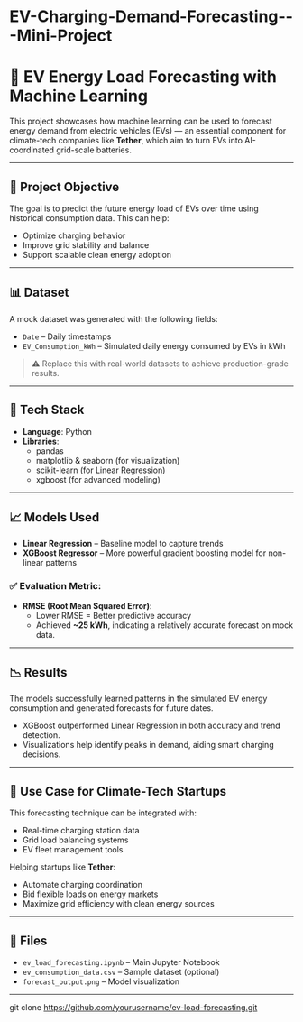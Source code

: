 # EV-Charging-Demand-Forecasting---Mini-Project
# 🔋 EV Energy Load Forecasting with Machine Learning

This project showcases how machine learning can be used to forecast energy demand from electric vehicles (EVs) — an essential component for climate-tech companies like **Tether**, which aim to turn EVs into AI-coordinated grid-scale batteries.

---

## 📌 Project Objective

The goal is to predict the future energy load of EVs over time using historical consumption data. This can help:

- Optimize charging behavior
- Improve grid stability and balance
- Support scalable clean energy adoption

---

## 📊 Dataset

A mock dataset was generated with the following fields:

- `Date` – Daily timestamps
- `EV_Consumption_kWh` – Simulated daily energy consumed by EVs in kWh

> ⚠️ Replace this with real-world datasets to achieve production-grade results.

---

## 🔧 Tech Stack

- **Language**: Python
- **Libraries**:
  - pandas
  - matplotlib & seaborn (for visualization)
  - scikit-learn (for Linear Regression)
  - xgboost (for advanced modeling)

---

## 📈 Models Used

- **Linear Regression** – Baseline model to capture trends
- **XGBoost Regressor** – More powerful gradient boosting model for non-linear patterns

### ✅ Evaluation Metric:
- **RMSE (Root Mean Squared Error)**:  
  - Lower RMSE = Better predictive accuracy  
  - Achieved **~25 kWh**, indicating a relatively accurate forecast on mock data.

---

## 📉 Results

The models successfully learned patterns in the simulated EV energy consumption and generated forecasts for future dates.

- XGBoost outperformed Linear Regression in both accuracy and trend detection.
- Visualizations help identify peaks in demand, aiding smart charging decisions.

---

## 📌 Use Case for Climate-Tech Startups

This forecasting technique can be integrated with:
- Real-time charging station data
- Grid load balancing systems
- EV fleet management tools

Helping startups like **Tether**:
- Automate charging coordination
- Bid flexible loads on energy markets
- Maximize grid efficiency with clean energy sources

---

## 📁 Files

- `ev_load_forecasting.ipynb` – Main Jupyter Notebook
- `ev_consumption_data.csv` – Sample dataset (optional)
- `forecast_output.png` – Model visualization

---
   git clone https://github.com/yourusername/ev-load-forecasting.git
